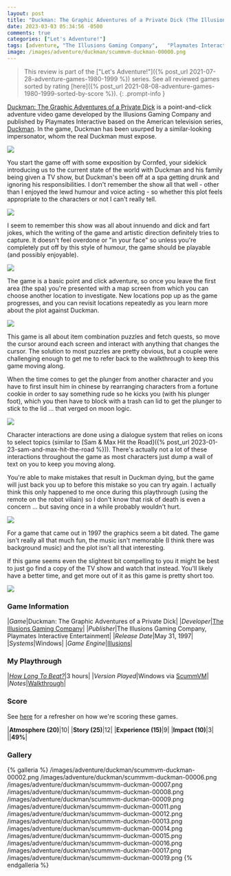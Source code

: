 ```yaml
---
layout: post
title: "Duckman: The Graphic Adventures of a Private Dick (The Illusions Gaming Company) - 1997"
date: 2023-03-03 05:34:56 -0500
comments: true
categories: ["Let's Adventure!"]
tags: [adventure, "The Illusions Gaming Company",	"Playmates Interactive Entertainment", Illusions]
image: /images/adventure/duckman/scummvm-duckman-00000.png
---
```

> This review is part of the ["Let's Adventure!"]({% post_url 2021-07-28-adventure-games-1980-1999 %}) series. See all reviewed games sorted by rating [here]({% post_url 2021-08-08-adventure-games-1980-1999-sorted-by-score %}).
{: .prompt-info }

[Duckman: The Graphic Adventures of a Private Dick](https://en.wikipedia.org/wiki/Duckman:_The_Graphic_Adventures_of_a_Private_Dick) is a point-and-click adventure video game developed by the Illusions Gaming Company and published by Playmates Interactive based on the American television series, [Duckman](https://en.wikipedia.org/wiki/Duckman). In the game, Duckman has been usurped by a similar-looking impersonator, whom the real Duckman must expose.

![](/images/adventure/duckman/scummvm-duckman-00001.png)

You start the game off with some exposition by Cornfed, your sidekick introducing us to the current state of the world with Duckman and his family being given a TV show, but Duckman's been off at a spa getting drunk and ignoring his responsibilities. I don't remember the show all that well - other than I enjoyed the lewd humour and voice acting - so whether this plot feels appropriate to the characters or not I can't really tell.

![](/images/adventure/duckman/scummvm-duckman-00003.png)

I seem to remember this show was all about innuendo and dick and fart jokes, which the writing of the game and artistic direction definitely tries to capture. It doesn't feel overdone or "in your face" so unless you're completely put off by this style of humour, the game should be playable (and possibly enjoyable).

![](/images/adventure/duckman/scummvm-duckman-00004.png)

The game is a basic point and click adventure, so once you leave the first area (the spa) you're presented with a map screen from which you can choose another location to investigate. New locations pop up as the game progresses, and you can revisit locations repeatedly as you learn more about the plot against Duckman.

![](/images/adventure/duckman/scummvm-duckman-00010.png)

This game is all about item combination puzzles and fetch quests, so move the cursor around each screen and interact with anything that changes the cursor. The solution to most puzzles are pretty obvious, but a couple were challenging enough to get me to refer back to the walkthrough to keep this game moving along.

When the time comes to get the plunger from another character and you have to first insult him in chinese by rearranging characters from a fortune cookie in order to say something rude so he kicks you (with his plunger foot), which you then have to block with a trash can lid to get the plunger to stick to the lid ... that verged on moon logic.

![](/images/adventure/duckman/scummvm-duckman-00005.png)

Character interactions are done using a dialogue system that relies on icons to select topics (similar to [Sam & Max Hit the Road]({% post_url 2023-01-23-sam-and-max-hit-the-road %})). There's actually not a lot of these interactions throughout the game as most characters just dump a wall of text on you to keep you moving along.

You're able to make mistakes that result in Duckman dying, but the game will just back you up to before this mistake so you can try again. I actually think this only happened to me once during this playthrough (using the remote on the robot villain) so I don't know that risk of death is even a concern ... but saving once in a while probably wouldn't hurt.

![](/images/adventure/duckman/scummvm-duckman-00018.png)

For a game that came out in 1997 the graphics seem a bit dated. The game isn't really all that much fun, the music isn't memorable (I think there was background music) and the plot isn't all that interesting.

If this game seems even the slightest bit compelling to you it might be best to just go find a copy of the TV show and watch that instead. You'll likely have a better time, and get more out of it as this game is pretty short too.

![](/images/adventure/duckman/scummvm-duckman-00020.png)

### Game Information

|*Game*|Duckman: The Graphic Adventures of a Private Dick|
|*Developer*|[The Illusions Gaming Company](https://en.wikipedia.org/wiki/Sierra_Entertainment)|
|*Publisher*|The Illusions Gaming Company,	Playmates Interactive Entertainment|
|*Release Date*|May 31, 1997|
|*Systems*|Windows|
|*Game Engine*|[Illusions](https://wiki.scummvm.org/index.php/Illusions)|

### My Playthrough

|*[How Long To Beat?](https://howlongtobeat.com/game/16694)*|3 hours|
|*Version Played*|Windows via [ScummVM](https://www.scummvm.org/)|
|*Notes*|[Walkthrough](https://www.walkthroughking.com/text/duckman.aspx)|

### Score

See [here](https://www.alexbevi.com/blog/2021/07/28/adventure-games-1980-1999/#scoring) for a refresher on how we're scoring these games.

|**Atmosphere (20)**|10|
|**Story (25)**|12|
|**Experience (15)**|9|
|**Impact (10)**|3|
||**49%**|

### Gallery

{% galleria %}
/images/adventure/duckman/scummvm-duckman-00002.png
/images/adventure/duckman/scummvm-duckman-00006.png
/images/adventure/duckman/scummvm-duckman-00007.png
/images/adventure/duckman/scummvm-duckman-00008.png
/images/adventure/duckman/scummvm-duckman-00009.png
/images/adventure/duckman/scummvm-duckman-00011.png
/images/adventure/duckman/scummvm-duckman-00012.png
/images/adventure/duckman/scummvm-duckman-00013.png
/images/adventure/duckman/scummvm-duckman-00014.png
/images/adventure/duckman/scummvm-duckman-00015.png
/images/adventure/duckman/scummvm-duckman-00016.png
/images/adventure/duckman/scummvm-duckman-00017.png
/images/adventure/duckman/scummvm-duckman-00019.png
{% endgalleria %}